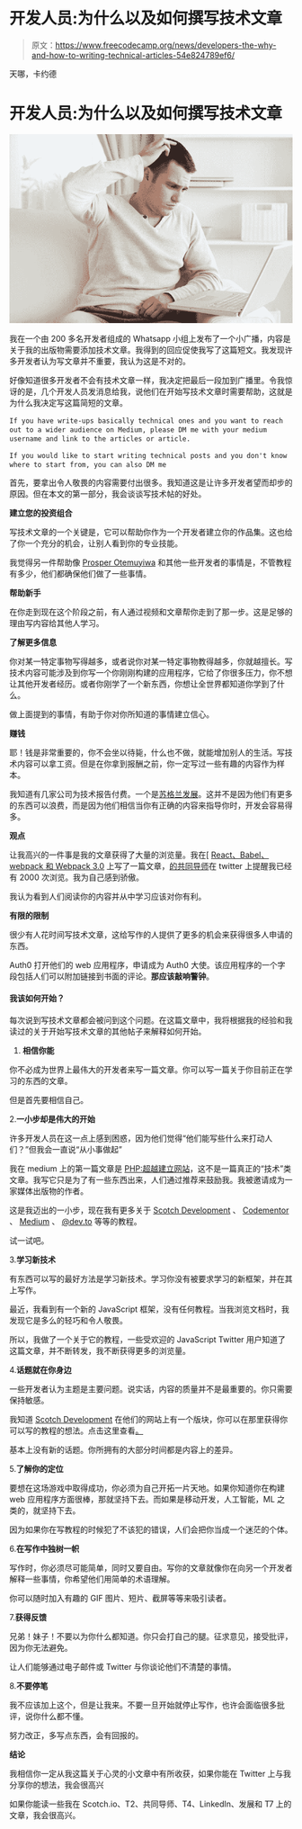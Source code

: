 # 开发人员:为什么以及如何撰写技术文章

> 原文：<https://www.freecodecamp.org/news/developers-the-why-and-how-to-writing-technical-articles-54e824789ef6/>

天哪，卡约德

# 开发人员:为什么以及如何撰写技术文章

![vBYM3clasrOG9A8bkLmF5RtcHUiOC0U2vmq6](img/cf826436eb514b976e8acc879f521d62.png)

我在一个由 200 多名开发者组成的 Whatsapp 小组上发布了一个小广播，内容是关于我的出版物需要添加技术文章。我得到的回应促使我写了这篇短文。我发现许多开发者认为写文章并不重要，我认为这是不对的。

好像知道很多开发者不会有技术文章一样，我决定把最后一段加到广播里。令我惊讶的是，几个开发人员发消息给我，说他们在开始写技术文章时需要帮助，这就是为什么我决定写这篇简短的文章。

```
If you have write-ups basically technical ones and you want to reach out to a wider audience on Medium, please DM me with your medium username and link to the articles or article.
```

```
If you would like to start writing technical posts and you don't know where to start from, you can also DM me
```

首先，要拿出令人敬畏的内容需要付出很多。我知道这是让许多开发者望而却步的原因。但在本文的第一部分，我会谈谈写技术帖的好处。

**建立您的投资组合**

写技术文章的一个关键是，它可以帮助你作为一个开发者建立你的作品集。这也给了你一个充分的机会，让别人看到你的专业技能。

我觉得另一件帮助像 [Prosper Otemuyiwa](https://www.freecodecamp.org/news/developers-the-why-and-how-to-writing-technical-articles-54e824789ef6/undefined) 和其他一些开发者的事情是，不管教程有多少，他们都确保他们做了一些事情。

**帮助新手**

在你走到现在这个阶段之前，有人通过视频和文章帮你走到了那一步。这是足够的理由写内容给其他人学习。

**了解更多信息**

你对某一特定事物写得越多，或者说你对某一特定事物教得越多，你就越擅长。写技术内容可能涉及到你写一个你刚刚构建的应用程序，它给了你很多压力，你不想让其他开发者经历。或者你刚学了一个新东西，你想让全世界都知道你学到了什么。

做上面提到的事情，有助于你对你所知道的事情建立信心。

**赚钱**

耶！钱是非常重要的，你不会坐以待毙，什么也不做，就能增加别人的生活。写技术内容可以拿工资。但是在你拿到报酬之前，你一定写过一些有趣的内容作为样本。

我知道有几家公司为技术报告付费。一个是[苏格兰发展](https://www.freecodecamp.org/news/developers-the-why-and-how-to-writing-technical-articles-54e824789ef6/undefined)。这并不是因为他们有更多的东西可以浪费，而是因为他们相信当你有正确的内容来指导你时，开发会容易得多。

**观点**

让我高兴的一件事是我的文章获得了大量的浏览量。我在[ [React、Babel、webpack 和 Webpack 3.0](https://www.codementor.io/goodnesskay/setting-up-react-with-webpack-3-0-yarn-and-babel-9ftd5phqz) 上写了一篇文章，[的共同导师](https://www.freecodecamp.org/news/developers-the-why-and-how-to-writing-technical-articles-54e824789ef6/undefined)在 twitter 上提醒我已经有 2000 次浏览。我为自己感到骄傲。

我认为看到人们阅读你的内容并从中学习应该对你有利。

**有限的限制**

很少有人花时间写技术文章，这给写作的人提供了更多的机会来获得很多人申请的东西。

Auth0 打开他们的 web 应用程序，申请成为 Auth0 大使。该应用程序的一个字段包括人们可以附加链接到书面的评论。**那应该敲响警钟**。

#### 我该如何开始？

每次说到写技术文章都会被问到这个问题。在这篇文章中，我将根据我的经验和我读过的关于开始写技术文章的其他帖子来解释如何开始。

1.  **相信你能**

你不必成为世界上最伟大的开发者来写一篇文章。你可以写一篇关于你目前正在学习的东西的文章。

但是首先要相信自己。

2.**一小步却是伟大的开始**

许多开发人员在这一点上感到困惑，因为他们觉得“他们能写些什么来打动人们？”但我会一直说“从小事做起”

我在 medium 上的第一篇文章是 [PHP:超越建立网站](https://aboveintelligent.com/php-beyond-building-websites-207520c98d9f)，这不是一篇真正的“技术”类文章。我写它只是为了有一些东西出来，人们通过推荐来鼓励我。我被邀请成为一家媒体出版物的作者。

这是我迈出的一小步，现在我有更多关于 [Scotch Development](https://www.freecodecamp.org/news/developers-the-why-and-how-to-writing-technical-articles-54e824789ef6/undefined) 、 [Codementor](https://www.freecodecamp.org/news/developers-the-why-and-how-to-writing-technical-articles-54e824789ef6/undefined) 、 [Medium](https://www.freecodecamp.org/news/developers-the-why-and-how-to-writing-technical-articles-54e824789ef6/undefined) 、 [@dev.to](https://dev.to/) 等等的教程。

试一试吧。

3.**学习新技术**

有东西可以写的最好方法是学习新技术。学习你没有被要求学习的新框架，并在其上写作。

最近，我看到有一个新的 JavaScript 框架，没有任何教程。当我浏览文档时，我发现它是多么的轻巧和令人敬畏。

所以，我做了一个关于它的教程，一些受欢迎的 JavaScript Twitter 用户知道了这篇文章，并不断转发，我不断获得更多的浏览量。

4.**话题就在你身边**

一些开发者认为主题是主要问题。说实话，内容的质量并不是最重要的。你只需要保持敏感。

我知道 [Scotch Development](https://www.freecodecamp.org/news/developers-the-why-and-how-to-writing-technical-articles-54e824789ef6/undefined) 在他们的网站上有一个版块，你可以在那里获得你可以写的教程的想法。点击这里查看[。](http://scotch.io/ideas)

基本上没有新的话题。你所拥有的大部分时间都是内容上的差异。

5.**了解你的定位**

要想在这场游戏中取得成功，你必须为自己开拓一片天地。如果你知道你在构建 web 应用程序方面很棒，那就坚持下去。而如果是移动开发，人工智能，ML 之类的，就坚持下去。

因为如果你在写教程的时候犯了不该犯的错误，人们会把你当成一个迷茫的个体。

6.**在写作中独树一帜**

写作时，你必须尽可能简单，同时又要自由。写你的文章就像你在向另一个开发者解释一些事情，你希望他们用简单的术语理解。

你可以随时加入有趣的 GIF 图片、短片、截屏等等来吸引读者。

7.**获得反馈**

兄弟！妹子！不要以为你什么都知道。你只会打自己的腿。征求意见，接受批评，因为你无法避免。

让人们能够通过电子邮件或 Twitter 与你谈论他们不清楚的事情。

8.**不要停笔**

我不应该加上这个，但是让我来。不要一旦开始就停止写作，也许会面临很多批评，说你什么都不懂。

努力改正，多写点东西，会有回报的。

**结论**

我相信你一定从我这篇关于心灵的小文章中有所收获，如果你能在 Twitter 上与我分享你的想法，我会很高兴

如果你能读一些我在 Scotch.io、T2、共同导师、T4、LinkedIn、发展和 T7 上的文章，我会很高兴。